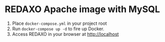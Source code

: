 # REDAXO Apache image with MySQL

1. Place `docker-compose.yml` in your project root
2. Run `docker-compose up -d` to fire up Docker.
3. Access REDAXO in your browser at [http://localhost](http://localhost)
